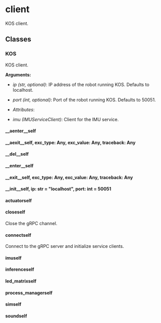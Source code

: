 # client

KOS client.

## Classes

### KOS

KOS client.

**Arguments:**
- *ip (str, optional)*: IP address of the robot running KOS. Defaults to localhost.
- *port (int, optional)*: Port of the robot running KOS. Defaults to 50051.

- *Attributes*: 
- *imu (IMUServiceClient)*: Client for the IMU service.

#### __aenter__self


#### __aexit__self, exc_type: Any, exc_value: Any, traceback: Any


#### __del__self


#### __enter__self


#### __exit__self, exc_type: Any, exc_value: Any, traceback: Any


#### __init__self, ip: str = "localhost", port: int = 50051


#### actuatorself


#### closeself

Close the gRPC channel.

#### connectself

Connect to the gRPC server and initialize service clients.

#### imuself


#### inferenceself


#### led_matrixself


#### process_managerself


#### simself


#### soundself

